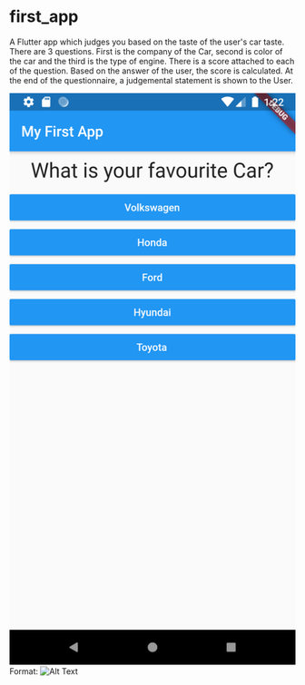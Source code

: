 # first_app

A Flutter app which judges you based on the taste of the user's car taste. 
There are 3 questions. First is the company of the Car, second is color of the car and the third is the type of engine. 
There is a score attached to each of the question. Based on the answer of the user, the score is calculated. 
At the end of the questionnaire, a judgemental statement is shown to the User.

![GitHub Logo](/Images_Github/Screenshot_1573156362.png)
Format: ![Alt Text](url)